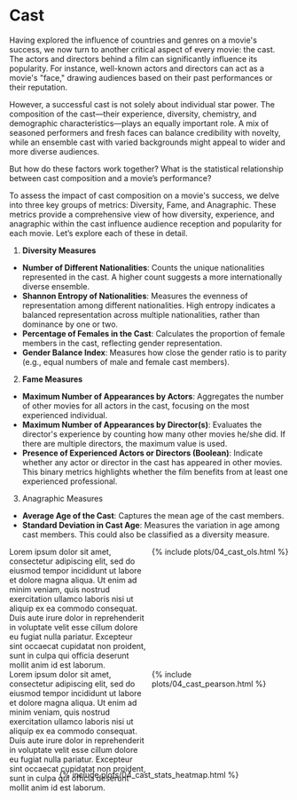 # Cast

Having explored the influence of countries and genres on a movie's success, we now turn to another critical aspect of every movie: the cast. The actors and directors behind a film can significantly influence its popularity. For instance, well-known actors and directors can act as a movie's "face," drawing audiences based on their past performances or their reputation.

However, a successful cast is not solely about individual star power. The composition of the cast—their experience, diversity, chemistry, and demographic characteristics—plays an equally important role. A mix of seasoned performers and fresh faces can balance credibility with novelty, while an ensemble cast with varied backgrounds might appeal to wider and more diverse audiences.

But how do these factors work together? What is the statistical relationship between cast composition and a movie’s performance?

To assess the impact of cast composition on a movie's success, we delve into three key groups of metrics: Diversity, Fame, and Anagraphic. These metrics provide a comprehensive view of how diversity, experience, and anagraphic within the cast influence audience reception and popularity for each movie. Let’s explore each of these in detail.

1. **Diversity Measures**
 - **Number of Different Nationalities**: Counts the unique nationalities represented in the cast. A higher count suggests a more internationally diverse ensemble.
 - **Shannon Entropy of Nationalities**: Measures the evenness of representation among different nationalities. High entropy indicates a balanced representation across multiple nationalities, rather than dominance by one or two.
 - **Percentage of Females in the Cast**: Calculates the proportion of female members in the cast, reflecting gender representation.
 - **Gender Balance Index**: Measures how close the gender ratio is to parity (e.g., equal numbers of male and female cast members).

2. **Fame Measures**
 - **Maximum Number of Appearances by Actors**: Aggregates the number of other movies for all actors in the cast, focusing on the most experienced individual.
 - **Maximum Number of Appearances by Director(s)**: Evaluates the director's experience by counting how many other movies he/she did. If there are multiple directors, the maximum value is used.
 - **Presence of Experienced Actors or Directors (Boolean)**: Indicate whether any actor or director in the cast has appeared in other movies. This binary metrics highlights whether the film benefits from at least one experienced professional.

3. Anagraphic Measures
 - **Average Age of the Cast**: Captures the mean age of the cast members.
 - **Standard Deviation in Cast Age**: Measures the variation in age among cast members. This could also be classified as a diversity measure.

<div style="display: flex; align-items: flex-start">
    <div style="flex: 1; margin-right: 10px;">
        Lorem ipsum dolor sit amet, consectetur adipiscing elit, sed do eiusmod tempor incididunt ut labore et dolore magna aliqua. Ut enim ad minim veniam, quis nostrud exercitation ullamco laboris nisi ut aliquip ex ea commodo consequat. Duis aute irure dolor in reprehenderit in voluptate velit esse cillum dolore eu fugiat nulla pariatur. Excepteur sint occaecat cupidatat non proident, sunt in culpa qui officia deserunt mollit anim id est laborum.
    </div>
    <div style="flex: 1;">
        {% include plots/04_cast_ols.html %}
    </div>
</div>

<div style="display: flex; align-items: flex-start">
    <div style="flex: 1; margin-right: 10px;">
        Lorem ipsum dolor sit amet, consectetur adipiscing elit, sed do eiusmod tempor incididunt ut labore et dolore magna aliqua. Ut enim ad minim veniam, quis nostrud exercitation ullamco laboris nisi ut aliquip ex ea commodo consequat. Duis aute irure dolor in reprehenderit in voluptate velit esse cillum dolore eu fugiat nulla pariatur. Excepteur sint occaecat cupidatat non proident, sunt in culpa qui officia deserunt mollit anim id est laborum.
    </div>
    <div style="flex: 1;">
        {% include plots/04_cast_pearson.html %}
    </div>
</div>

<div style="display: flex; justify-content: center; margin-top: -40px;">
    {% include plots/04_cast_stats_heatmap.html %}
</div>